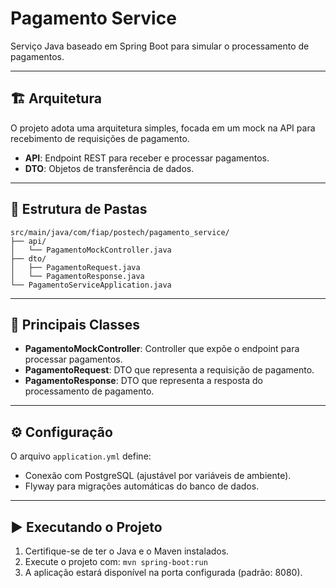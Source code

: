 # Pagamento Service

Serviço Java baseado em Spring Boot para simular o processamento de pagamentos.

---

## 🏗️ Arquitetura

O projeto adota uma arquitetura simples, focada em um mock na API para recebimento de requisições de pagamento.

- **API**: Endpoint REST para receber e processar pagamentos.
- **DTO**: Objetos de transferência de dados.

---

## 📁 Estrutura de Pastas
```
src/main/java/com/fiap/postech/pagamento_service/
├── api/
│   └── PagamentoMockController.java
├── dto/
│   ├── PagamentoRequest.java
│   └── PagamentoResponse.java
└── PagamentoServiceApplication.java

```

---

## 🧩 Principais Classes

- **PagamentoMockController**: Controller que expõe o endpoint para processar pagamentos.
- **PagamentoRequest**: DTO que representa a requisição de pagamento.
- **PagamentoResponse**: DTO que representa a resposta do processamento de pagamento.

---

## ⚙️ Configuração

O arquivo `application.yml` define:
- Conexão com PostgreSQL (ajustável por variáveis de ambiente).
- Flyway para migrações automáticas do banco de dados.

---

## ▶️ Executando o Projeto

1. Certifique-se de ter o Java e o Maven instalados.
2. Execute o projeto com: `mvn spring-boot:run`
3. A aplicação estará disponível na porta configurada (padrão: 8080).
